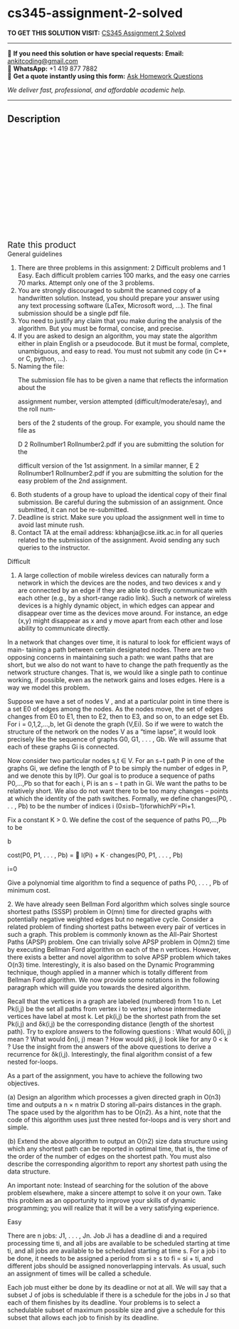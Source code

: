 # cs345-assignment-2-solved
**TO GET THIS SOLUTION VISIT:** [CS345 Assignment 2 Solved](https://www.ankitcodinghub.com/product/cs345-assignment-2-solved/)


---

📩 **If you need this solution or have special requests:** **Email:** ankitcoding@gmail.com  
📱 **WhatsApp:** +1 419 877 7882  
📄 **Get a quote instantly using this form:** [Ask Homework Questions](https://www.ankitcodinghub.com/services/ask-homework-questions/)

*We deliver fast, professional, and affordable academic help.*

---

<h2>Description</h2>



<div class="kk-star-ratings kksr-auto kksr-align-center kksr-valign-top" data-payload="{&quot;align&quot;:&quot;center&quot;,&quot;id&quot;:&quot;98103&quot;,&quot;slug&quot;:&quot;default&quot;,&quot;valign&quot;:&quot;top&quot;,&quot;ignore&quot;:&quot;&quot;,&quot;reference&quot;:&quot;auto&quot;,&quot;class&quot;:&quot;&quot;,&quot;count&quot;:&quot;0&quot;,&quot;legendonly&quot;:&quot;&quot;,&quot;readonly&quot;:&quot;&quot;,&quot;score&quot;:&quot;0&quot;,&quot;starsonly&quot;:&quot;&quot;,&quot;best&quot;:&quot;5&quot;,&quot;gap&quot;:&quot;4&quot;,&quot;greet&quot;:&quot;Rate this product&quot;,&quot;legend&quot;:&quot;0\/5 - (0 votes)&quot;,&quot;size&quot;:&quot;24&quot;,&quot;title&quot;:&quot;CS345 Assignment 2 Solved&quot;,&quot;width&quot;:&quot;0&quot;,&quot;_legend&quot;:&quot;{score}\/{best} - ({count} {votes})&quot;,&quot;font_factor&quot;:&quot;1.25&quot;}">

<div class="kksr-stars">

<div class="kksr-stars-inactive">
            <div class="kksr-star" data-star="1" style="padding-right: 4px">


<div class="kksr-icon" style="width: 24px; height: 24px;"></div>
        </div>
            <div class="kksr-star" data-star="2" style="padding-right: 4px">


<div class="kksr-icon" style="width: 24px; height: 24px;"></div>
        </div>
            <div class="kksr-star" data-star="3" style="padding-right: 4px">


<div class="kksr-icon" style="width: 24px; height: 24px;"></div>
        </div>
            <div class="kksr-star" data-star="4" style="padding-right: 4px">


<div class="kksr-icon" style="width: 24px; height: 24px;"></div>
        </div>
            <div class="kksr-star" data-star="5" style="padding-right: 4px">


<div class="kksr-icon" style="width: 24px; height: 24px;"></div>
        </div>
    </div>

<div class="kksr-stars-active" style="width: 0px;">
            <div class="kksr-star" style="padding-right: 4px">


<div class="kksr-icon" style="width: 24px; height: 24px;"></div>
        </div>
            <div class="kksr-star" style="padding-right: 4px">


<div class="kksr-icon" style="width: 24px; height: 24px;"></div>
        </div>
            <div class="kksr-star" style="padding-right: 4px">


<div class="kksr-icon" style="width: 24px; height: 24px;"></div>
        </div>
            <div class="kksr-star" style="padding-right: 4px">


<div class="kksr-icon" style="width: 24px; height: 24px;"></div>
        </div>
            <div class="kksr-star" style="padding-right: 4px">


<div class="kksr-icon" style="width: 24px; height: 24px;"></div>
        </div>
    </div>
</div>


<div class="kksr-legend" style="font-size: 19.2px;">
            <span class="kksr-muted">Rate this product</span>
    </div>
    </div>
<div class="page" title="Page 2">
<div class="layoutArea">
<div class="column">
General guidelines

<ol>
<li>There are three problems in this assignment: 2 Difficult problems and 1 Easy. Each difficult problem carries 100 marks, and the easy one carries 70 marks. Attempt only one of the 3 problems.</li>
<li>You are strongly discouraged to submit the scanned copy of a handwritten solution. Instead, you should prepare your answer using any text processing software (LaTex, Microsoft word, …). The final submission should be a single pdf file.</li>
<li>You need to justify any claim that you make during the analysis of the algorithm. But you must be formal, concise, and precise.</li>
<li>If you are asked to design an algorithm, you may state the algorithm either in plain English or a pseudocode. But it must be formal, complete, unambiguous, and easy to read. You must not submit any code (in C++ or C, python, …).</li>
<li>Naming the file:

The submission file has to be given a name that reflects the information about the

assignment number, version attempted (difficult/moderate/esay), and the roll num-

bers of the 2 students of the group. For example, you should name the file as

D 2 Rollnumber1 Rollnumber2.pdf if you are submitting the solution for the

difficult version of the 1st assignment. In a similar manner, E 2 Rollnumber1 Rollnumber2.pdf if you are submitting the solution for the easy problem of the 2nd assignment.</li>
<li>Both students of a group have to upload the identical copy of their final submission. Be careful during the submission of an assignment. Once submitted, it can not be re-submitted.</li>
<li>Deadline is strict. Make sure you upload the assignment well in time to avoid last minute rush.</li>
<li>Contact TA at the email address: kbhanja@cse.iitk.ac.in for all queries related to the submission of the assignment. Avoid sending any such queries to the instructor.</li>
</ol>
</div>
</div>
</div>
<div class="page" title="Page 3">
<div class="layoutArea">
<div class="column">
Difficult

1. A large collection of mobile wireless devices can naturally form a network in which the devices are the nodes, and two devices x and y are connected by an edge if they are able to directly communicate with each other (e.g., by a short-range radio link). Such a network of wireless devices is a highly dynamic object, in which edges can appear and disappear over time as the devices move around. For instance, an edge (x,y) might disappear as x and y move apart from each other and lose ability to communicate directly.

In a network that changes over time, it is natural to look for efficient ways of main- taining a path between certain designated nodes. There are two opposing concerns in maintaining such a path: we want paths that are short, but we also do not want to have to change the path frequently as the network structure changes. That is, we would like a single path to continue working, if possible, even as the network gains and loses edges. Here is a way we model this problem.

Suppose we have a set of nodes V , and at a particular point in time there is a set E0 of edges among the nodes. As the nodes move, the set of edges changes from E0 to E1, then to E2, then to E3, and so on, to an edge set Eb. For i = 0,1,2,…,b, let Gi denote the graph (V,Ei). So if we were to watch the structure of the network on the nodes V as a “time lapse”, it would look precisely like the sequence of graphs G0, G1, . . . , Gb. We will assume that each of these graphs Gi is connected.

Now consider two particular nodes s,t ∈ V. For an s−t path P in one of the graphs Gi, we define the length of P to be simply the number of edges in P, and we denote this by l(P). Our goal is to produce a sequence of paths P0,…,Pb so that for each i, Pi is an s − t path in Gi. We want the paths to be relatively short. We also do not want there to be too many changes – points at which the identity of the path switches. Formally, we define changes(P0, . . . , Pb) to be the number of indices i (0≤i≤b−1)forwhichPi ̸=Pi+1.

Fix a constant K &gt; 0. We define the cost of the sequence of paths P0,…,Pb to be

b

cost(P0, P1, . . . , Pb) = 􏰂 l(Pi) + K · changes(P0, P1, . . . , Pb)

i=0

Give a polynomial time algorithm to find a sequence of paths P0, . . . , Pb of minimum cost.

</div>
</div>
</div>
<div class="page" title="Page 4">
<div class="layoutArea">
<div class="column">
2. We have already seen Bellman Ford algorithm which solves single source shortest paths (SSSP) problem in O(mn) time for directed graphs with potentially negative weighted edges but no negative cycle. Consider a related problem of finding shortest paths between every pair of vertices in such a graph. This problem is commonly known as the All-Pair Shortest Paths (APSP) problem. One can trivially solve APSP problem in O(mn2) time by executing Bellman Ford algorithm on each of the n vertices. However, there exists a better and novel algorithm to solve APSP problem which takes O(n3) time. Interestingly, it is also based on the Dynamic Programming technique, though applied in a manner which is totally different from Bellman Ford algorithm. We now provide some notations in the following paragraph which will guide you towards the desired algorithm.

Recall that the vertices in a graph are labeled (numbered) from 1 to n. Let Pk(i,j) be the set all paths from vertex i to vertex j whose intermediate vertices have label at most k. Let pk(i,j) be the shortest path from the set Pk(i,j) and δk(i,j) be the corresponding distance (length of the shortest path). Try to explore answers to the following questions : What would δ0(i, j) mean ? What would δn(i, j) mean ? How would pk(i, j) look like for any 0 &lt; k ? Use the insight from the answers of the above questions to derive a recurrence for δk(i,j). Interestingly, the final algorithm consist of a few nested for-loops.

As a part of the assignment, you have to achieve the following two objectives.

(a) Design an algorithm which processes a given directed graph in O(n3) time and outputs a n × n matrix D storing all-pairs distances in the graph. The space used by the algorithm has to be O(n2). As a hint, note that the code of this algorithm uses just three nested for-loops and is very short and simple.

(b) Extend the above algorithm to output an O(n2) size data structure using which any shortest path can be reported in optimal time, that is, the time of the order of the number of edges on the shortest path. You must also describe the corresponding algorithm to report any shortest path using the data structure.

An important note: Instead of searching for the solution of the above problem elsewhere, make a sincere attempt to solve it on your own. Take this problem as an opportunity to improve your skills of dynamic programming; you will realize that it will be a very satisfying experience.

</div>
</div>
</div>
<div class="page" title="Page 5">
<div class="layoutArea">
<div class="column">
Easy

There are n jobs: J1, . . . , Jn. Job Ji has a deadline di and a required processing time ti, and all jobs are available to be scheduled starting at time ti, and all jobs are available to be scheduled starting at time s. For a job i to be done, it needs to be assigned a period from si ≥ s to fi = si + ti, and different jobs should be assigned nonoverlapping intervals. As usual, such an assignment of times will be called a schedule.

Each job must either be done by its deadline or not at all. We will say that a subset J of jobs is schedulable if there is a schedule for the jobs in J so that each of them finishes by its deadline. Your problems is to select a schedulable subset of maximum possible size and give a schedule for this subset that allows each job to finish by its deadline.

</div>
</div>
</div>
